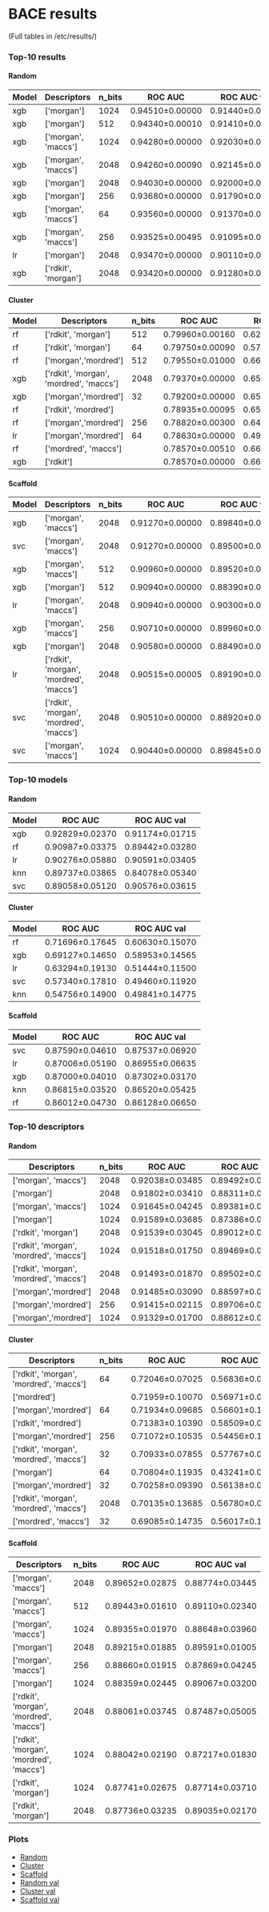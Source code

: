 # BACE results
(Full tables in /etc/results/)
### Top-10 results
#### Random
| Model | Descriptors         | n_bits | ROC AUC         | ROC AUC val     |
|-------|---------------------|--------|-----------------|-----------------|
| xgb   | ['morgan']          | 1024   | 0.94510±0.00000 | 0.91440±0.00000 |
| xgb   | ['morgan']          | 512    | 0.94340±0.00010 | 0.91410±0.00030 |
| xgb   | ['morgan', 'maccs'] | 1024   | 0.94280±0.00000 | 0.92030±0.00000 |
| xgb   | ['morgan', 'maccs'] | 2048   | 0.94260±0.00090 | 0.92145±0.00535 |
| xgb   | ['morgan']          | 2048   | 0.94030±0.00000 | 0.92000±0.00000 |
| xgb   | ['morgan']          | 256    | 0.93680±0.00000 | 0.91790±0.00000 |
| xgb   | ['morgan', 'maccs'] | 64     | 0.93560±0.00000 | 0.91370±0.00000 |
| xgb   | ['morgan', 'maccs'] | 256    | 0.93525±0.00495 | 0.91095±0.00325 |
| lr    | ['morgan']          | 2048   | 0.93470±0.00000 | 0.90110±0.00010 |
| xgb   | ['rdkit', 'morgan'] | 2048   | 0.93420±0.00000 | 0.91280±0.00000 |

#### Cluster
| Model | Descriptors                             | n_bits | ROC AUC         | ROC AUC val     |
|-------|-----------------------------------------|--------|-----------------|-----------------|
| rf    | ['rdkit', 'morgan']                     | 512    | 0.79960±0.00160 | 0.62100±0.03320 |
| rf    | ['rdkit', 'morgan']                     | 64     | 0.79750±0.00090 | 0.57305±0.00065 |
| rf    | ['morgan','mordred']                    | 512    | 0.79550±0.01000 | 0.66335±0.00855 |
| xgb   | ['rdkit', 'morgan', 'mordred', 'maccs'] | 2048   | 0.79370±0.00000 | 0.65630±0.00000 |
| xgb   | ['morgan','mordred']                    | 32     | 0.79200±0.00000 | 0.65580±0.00000 |
| rf    | ['rdkit', 'mordred']                    |        | 0.78935±0.00095 | 0.65205±0.00645 |
| rf    | ['morgan','mordred']                    | 256    | 0.78820±0.00300 | 0.64375±0.02805 |
| lr    | ['morgan','mordred']                    | 64     | 0.78630±0.00000 | 0.49535±0.00005 |
| rf    | ['mordred', 'maccs']                    |        | 0.78570±0.00510 | 0.66400±0.00100 |
| xgb   | ['rdkit']                               |        | 0.78570±0.00000 | 0.66250±0.00000 |

#### Scaffold
| Model | Descriptors                             | n_bits | ROC AUC         | ROC AUC val     |
|-------|-----------------------------------------|--------|-----------------|-----------------|
| xgb   | ['morgan', 'maccs']                     | 2048   | 0.91270±0.00000 | 0.89840±0.00000 |
| svc   | ['morgan', 'maccs']                     | 2048   | 0.91270±0.00000 | 0.89500±0.00000 |
| xgb   | ['morgan', 'maccs']                     | 512    | 0.90960±0.00000 | 0.89520±0.00000 |
| xgb   | ['morgan']                              | 512    | 0.90940±0.00000 | 0.88390±0.00000 |
| lr    | ['morgan', 'maccs']                     | 2048   | 0.90940±0.00000 | 0.90300±0.00000 |
| xgb   | ['morgan', 'maccs']                     | 256    | 0.90710±0.00000 | 0.89960±0.00000 |
| xgb   | ['morgan']                              | 2048   | 0.90580±0.00000 | 0.88490±0.00000 |
| lr    | ['rdkit', 'morgan', 'mordred', 'maccs'] | 2048   | 0.90515±0.00005 | 0.89190±0.00010 |
| svc   | ['rdkit', 'morgan', 'mordred', 'maccs'] | 2048   | 0.90510±0.00000 | 0.88920±0.00000 |
| svc   | ['morgan', 'maccs']                     | 1024   | 0.90440±0.00000 | 0.89845±0.00015 |

### Top-10 models
#### Random
| Model | ROC AUC         | ROC AUC val     |
|-------|-----------------|-----------------|
| xgb   | 0.92829±0.02370 | 0.91174±0.01715 |
| rf    | 0.90987±0.03375 | 0.89442±0.03280 |
| lr    | 0.90276±0.05880 | 0.90591±0.03405 |
| knn   | 0.89737±0.03865 | 0.84078±0.05340 |
| svc   | 0.89058±0.05120 | 0.90576±0.03615 |

#### Cluster
| Model | ROC AUC         | ROC AUC val     |
|-------|-----------------|-----------------|
| rf    | 0.71696±0.17645 | 0.60630±0.15070 |
| xgb   | 0.69127±0.14650 | 0.58953±0.14565 |
| lr    | 0.63294±0.19130 | 0.51444±0.11500 |
| svc   | 0.57340±0.17810 | 0.49460±0.11920 |
| knn   | 0.54756±0.14900 | 0.49841±0.14775 |

#### Scaffold
| Model | ROC AUC         | ROC AUC val     |
|-------|-----------------|-----------------|
| svc   | 0.87590±0.04610 | 0.87537±0.06920 |
| lr    | 0.87006±0.05190 | 0.86955±0.06635 |
| xgb   | 0.87000±0.04010 | 0.87302±0.03170 |
| knn   | 0.86815±0.03520 | 0.86520±0.05425 |
| rf    | 0.86012±0.04730 | 0.86128±0.06650 |

### Top-10 descriptors
#### Random
| Descriptors                             | n_bits | ROC AUC         | ROC AUC val     |
|-----------------------------------------|--------|-----------------|-----------------|
| ['morgan', 'maccs']                     | 2048   | 0.92038±0.03485 | 0.89492±0.05490 |
| ['morgan']                              | 2048   | 0.91802±0.03410 | 0.88311±0.05900 |
| ['morgan', 'maccs']                     | 1024   | 0.91645±0.04245 | 0.89381±0.06035 |
| ['morgan']                              | 1024   | 0.91589±0.03685 | 0.87386±0.06380 |
| ['rdkit', 'morgan']                     | 2048   | 0.91539±0.03045 | 0.89012±0.05040 |
| ['rdkit', 'morgan', 'mordred', 'maccs'] | 1024   | 0.91518±0.01750 | 0.89469±0.04070 |
| ['rdkit', 'morgan', 'mordred', 'maccs'] | 2048   | 0.91493±0.01870 | 0.89502±0.05240 |
| ['morgan','mordred']                    | 2048   | 0.91485±0.03090 | 0.88597±0.04325 |
| ['morgan','mordred']                    | 256    | 0.91415±0.02115 | 0.89706±0.02955 |
| ['morgan','mordred']                    | 1024   | 0.91329±0.01700 | 0.88612±0.05660 |

#### Cluster
| Descriptors                             | n_bits | ROC AUC         | ROC AUC val     |
|-----------------------------------------|--------|-----------------|-----------------|
| ['rdkit', 'morgan', 'mordred', 'maccs'] | 64     | 0.72046±0.07025 | 0.56836±0.08655 |
| ['mordred']                             |        | 0.71959±0.10070 | 0.56971±0.09405 |
| ['morgan','mordred']                    | 64     | 0.71934±0.09685 | 0.56601±0.13400 |
| ['rdkit', 'mordred']                    |        | 0.71383±0.10390 | 0.58509±0.06530 |
| ['morgan','mordred']                    | 256    | 0.71072±0.10535 | 0.54456±0.12620 |
| ['rdkit', 'morgan', 'mordred', 'maccs'] | 32     | 0.70933±0.07855 | 0.57767±0.09685 |
| ['morgan']                              | 64     | 0.70804±0.11935 | 0.43241±0.08315 |
| ['morgan','mordred']                    | 32     | 0.70258±0.09390 | 0.56138±0.08675 |
| ['rdkit', 'morgan', 'mordred', 'maccs'] | 2048   | 0.70135±0.13685 | 0.56780±0.07015 |
| ['mordred', 'maccs']                    | 32     | 0.69085±0.14735 | 0.56017±0.10345 |

#### Scaffold
| Descriptors                             | n_bits | ROC AUC         | ROC AUC val     |
|-----------------------------------------|--------|-----------------|-----------------|
| ['morgan', 'maccs']                     | 2048   | 0.89652±0.02875 | 0.88774±0.03445 |
| ['morgan', 'maccs']                     | 512    | 0.89443±0.01610 | 0.89110±0.02340 |
| ['morgan', 'maccs']                     | 1024   | 0.89355±0.01970 | 0.88648±0.03960 |
| ['morgan']                              | 2048   | 0.89215±0.01885 | 0.89591±0.01005 |
| ['morgan', 'maccs']                     | 256    | 0.88660±0.01915 | 0.87869±0.04245 |
| ['morgan']                              | 1024   | 0.88359±0.02445 | 0.89067±0.03200 |
| ['rdkit', 'morgan', 'mordred', 'maccs'] | 2048   | 0.88061±0.03745 | 0.87487±0.05005 |
| ['rdkit', 'morgan', 'mordred', 'maccs'] | 1024   | 0.88042±0.02190 | 0.87217±0.01830 |
| ['rdkit', 'morgan']                     | 1024   | 0.87741±0.02675 | 0.87714±0.03710 |
| ['rdkit', 'morgan']                     | 2048   | 0.87736±0.03235 | 0.89035±0.02170 |


### Plots
- [Random](../preprocessed_bace_random/bace_random_results.md)
- [Cluster](../preprocessed_bace_cluster/bace_cluster_results.md)
- [Scaffold](../preprocessed_bace_scaffold/bace_scaffold_results.md)
- [Random val](../preprocessed_bace_random/bace_random_results_val.md)
- [Cluster val](../preprocessed_bace_cluster/bace_cluster_results_val.md)
- [Scaffold val](../preprocessed_bace_scaffold/bace_scaffold_results_val.md)
